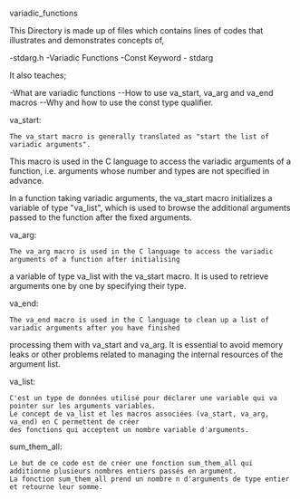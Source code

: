 variadic_functions

This Directory is made up of files which contains lines of codes that illustrates and demonstrates concepts of,

-stdarg.h -Variadic Functions -Const Keyword - stdarg

It also teaches;

-What are variadic functions --How to use va_start, va_arg and va_end macros --Why and how to use the const type qualifier.


va_start:

	The va_start macro is generally translated as "start the list of variadic arguments". 
This macro is used in the C language to access the variadic arguments of a function, i.e.
arguments whose number and types are not specified in advance.

In a function taking variadic arguments, the va_start macro initializes a variable of type "va_list", 
which is used to browse the additional arguments passed to the function after the fixed arguments.


va_arg:

	The va_arg macro is used in the C language to access the variadic arguments of a function after initialising 
a variable of type va_list with the va_start macro. It is used to retrieve arguments one by one by specifying their type.


va_end:

	The va_end macro is used in the C language to clean up a list of variadic arguments after you have finished
 processing them with va_start and va_arg. 
It is essential to avoid memory leaks or other problems related to managing the internal resources of the argument list.


va_list:

	C'est un type de données utilisé pour déclarer une variable qui va pointer sur les arguments variables.
	Le concept de va_list et les macros associées (va_start, va_arg, va_end) en C permettent de créer 
	des fonctions qui acceptent un nombre variable d'arguments. 
	


sum_them_all:

	Le but de ce code est de créer une fonction sum_them_all qui additionne plusieurs nombres entiers passés en argument.
	La fonction sum_them_all prend un nombre n d'arguments de type entier et retourne leur somme.



